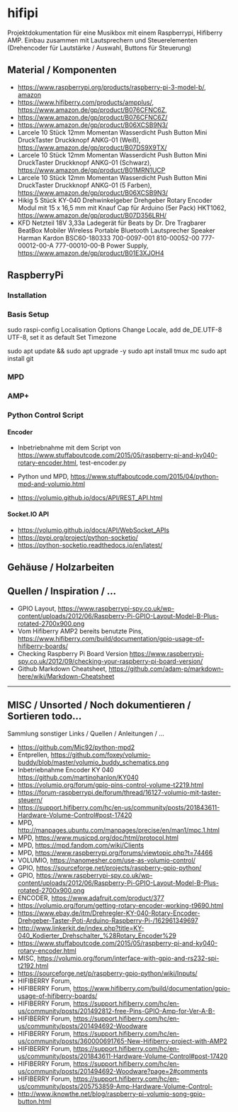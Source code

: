 # hifipi
Projektdokumentation für eine Musikbox mit einem Raspberrypi, Hifiberry AMP. Einbau zusammen mit Lautsprechern und Steuerelementen (Drehencoder für Lautstärke / Auswahl, Buttons für Steuerung)

## Material / Komponenten
* https://www.raspberrypi.org/products/raspberry-pi-3-model-b/, [amazon](https://www.amazon.de/Raspberry-Pi-Model-ARM-Cortex-A53-Bluetooth/dp/B01CD5VC92)
* https://www.hifiberry.com/products/ampplus/, https://www.amazon.de/gp/product/B076CFNC6Z, 
* https://www.amazon.de/gp/product/B076CFNC6Z/
* https://www.amazon.de/gp/product/B06XCSB9N3/
* Larcele 10 Stück 12mm Momentan Wasserdicht Push Button Mini DruckTaster Druckknopf ANKG-01 (Weiß), https://www.amazon.de/gp/product/B07DS9X9TX/
* Larcele 10 Stück 12mm Momentan Wasserdicht Push Button Mini DruckTaster Druckknopf ANKG-01 (Schwarz), https://www.amazon.de/gp/product/B01MRN1UCP
* Larcele 10 Stück 12mm Momentan Wasserdicht Push Button Mini DruckTaster Druckknopf ANKG-01 (5 Farben), https://www.amazon.de/gp/product/B06XCSB9N3/
* Hikig 5 Stück KY-040 Drehwinkelgeber Drehgeber Rotary Encoder Modul mit 15 x 16,5 mm mit Knauf Cap für Arduino (5er Pack) HKT1062, https://www.amazon.de/gp/product/B07D356LRH/
* KFD Netzteil 18V 3,33a Ladegerät für Beats by Dr. Dre Tragbarer BeatBox Mobiler Wireless Portable Bluetooth Lautsprecher Speaker Harman Kardon BSC60-180333 700-0097-001 810-00052-00 777-00012-00-A 777-00010-00-B Power Supply, https://www.amazon.de/gp/product/B01E3XJOH4


## RaspberryPi 
### Installation
### Basis Setup
sudo raspi-config
 Localisation Options
  Change Locale, add  de_DE.UTF-8 UTF-8, set it as default
 Set Timezone  


sudo apt update && sudo apt upgrade -y
sudo apt install tmux mc 
sudo apt install git   
### MPD

### AMP+

### Python Control Script
#### Encoder
* Inbetriebnahme mit dem Script von https://www.stuffaboutcode.com/2015/05/raspberry-pi-and-ky040-rotary-encoder.html, test-encoder.py
* Python und MPD, https://www.stuffaboutcode.com/2015/04/python-mpd-and-volumio.html   

* https://volumio.github.io/docs/API/REST_API.html

#### Socket.IO API
* https://volumio.github.io/docs/API/WebSocket_APIs
* https://pypi.org/project/python-socketio/
* https://python-socketio.readthedocs.io/en/latest/


## Gehäuse / Holzarbeiten

## Quellen / Inspiration / ... 
* GPIO Layout, https://www.raspberrypi-spy.co.uk/wp-content/uploads/2012/06/Raspberry-Pi-GPIO-Layout-Model-B-Plus-rotated-2700x900.png
* Vom Hifiberry AMP2 bereits benutzte Pins, https://www.hifiberry.com/build/documentation/gpio-usage-of-hifiberry-boards/
* Checking Raspberry Pi Board Version https://www.raspberrypi-spy.co.uk/2012/09/checking-your-raspberry-pi-board-version/
* Github Markdown Cheatsheet, https://github.com/adam-p/markdown-here/wiki/Markdown-Cheatsheet


---
## MISC / Unsorted / Noch dokumentieren / Sortieren todo...
Sammlung sonstiger Links / Quellen / Anleitungen / ...
* https://github.com/Mic92/python-mpd2
* Entprellen, https://github.com/foxey/volumio-buddy/blob/master/volumio_buddy_schematics.png
* Inbetriebnahme Encoder KY 040 https://github.com/martinohanlon/KY040
* https://volumio.org/forum/gpio-pins-control-volume-t2219.html
* https://forum-raspberrypi.de/forum/thread/16127-volumio-mit-taster-steuern/
* https://support.hifiberry.com/hc/en-us/community/posts/201843611-Hardware-Volume-Control#post-17420
* MPD, http://manpages.ubuntu.com/manpages/precise/en/man1/mpc.1.html
* MPD, https://www.musicpd.org/doc/html/protocol.html
* MPD, https://mpd.fandom.com/wiki/Clients
* MPD, https://www.raspberrypi.org/forums/viewtopic.php?t=74466
* VOLUMIO, https://nanomesher.com/use-as-volumio-control/
* GPIO, https://sourceforge.net/projects/raspberry-gpio-python/
* GPIO, https://www.raspberrypi-spy.co.uk/wp-content/uploads/2012/06/Raspberry-Pi-GPIO-Layout-Model-B-Plus-rotated-2700x900.png
* ENCODER, https://www.adafruit.com/product/377
* https://volumio.org/forum/getting-rotary-encoder-working-t9690.html
* https://www.ebay.de/itm/Drehregler-KY-040-Rotary-Encoder-Drehgeber-Taster-Poti-Arduino-Raspberry-Pi-/162961349697
* http://www.linkerkit.de/index.php?title=KY-040_Kodierter_Drehschalter_%28Rotary_Encoder%29
* https://www.stuffaboutcode.com/2015/05/raspberry-pi-and-ky040-rotary-encoder.html
* MISC, https://volumio.org/forum/interface-with-gpio-and-rs232-spi-t2192.html
* https://sourceforge.net/p/raspberry-gpio-python/wiki/Inputs/
* HIFIBERRY Forum, 
* HIFIBERRY Forum, https://www.hifiberry.com/build/documentation/gpio-usage-of-hifiberry-boards/
* HIFIBERRY Forum, https://support.hifiberry.com/hc/en-us/community/posts/201492812-free-Pins-GPIO-Amp-for-Ver-A-B-
* HIFIBERRY Forum, https://support.hifiberry.com/hc/en-us/community/posts/201494692-Woodware
* HIFIBERRY Forum, https://support.hifiberry.com/hc/en-us/community/posts/360000691765-New-Hifiberry-project-with-AMP2
* HIFIBERRY Forum, https://support.hifiberry.com/hc/en-us/community/posts/201843611-Hardware-Volume-Control#post-17420
* HIFIBERRY Forum, https://support.hifiberry.com/hc/en-us/community/posts/201494692-Woodware?page=2#comments
* HIFIBERRY Forum, https://support.hifiberry.com/hc/en-us/community/posts/205753859-Amp-Hardware-Volume-Control-
* http://www.iknowthe.net/blog/raspberry-pi-volumio-song-gpio-button.html
